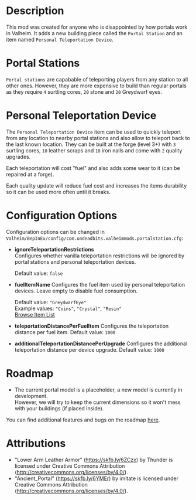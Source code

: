 # Description

This mod was created for anyone who is disappointed by how portals work in Valheim.
It adds a new building piece called the `Portal Station` and an item named `Personal Teleportation Device`.

# Portal Stations

`Portal stations` are capabable of teleporting players from any station to all other ones.
However, they are more expensive to build than regular portals as they require `4` surtling cores, `20` stone and `20` Greydwarf eyes.

# Personal Teleportation Device

The `Personal Teleportation Device` item can be used to quickly teleport from any location to nearby portal stations and also allow to teleport back to the last known location.
They can be built at the forge (level 3+) with `3` surtling cores, `10` leather scraps and `10` iron nails and come with `2` quality upgrades.

Each teleportation will cost "fuel" and also adds some wear to it (can be repaired at a forge).

Each quality update will reduce fuel cost and increases the items durability so it can be used more often until it breaks.

# Configuration Options

Configuration options can be changed in `Valheim/BepInEx/config/com.undeadbits.valheimmods.portalstation.cfg`:

- **ignoreTeleportationRestrictions**  
   Configures whether vanilla teleportation restrictions will be ignored by portal stations and personal teleportation devices.

  Default value: `false`

- **fuelItemName**
  Configures the fuel item used by personal teleportation devices.
  Leave empty to disable fuel consumption.

  Default value: `"GreydwarfEye"`  
   Example values: `"Coins"`, `"Crystal"`, `"Resin"`  
   [Browse Item List](https://valheim-modding.github.io/Jotunn/data/objects/item-list.html)

- **teleportationDistancePerFuelItem**
  Configures the teleportation distance per fuel item.
  Default value: `1000`

- **additionalTeleportationDistancePerUpgrade**
  Configures the additional teleportation distance per device upgrade.
  Default value: `1000`

# Roadmap

- The current portal model is a placeholder, a new model is currently in development.  
  However, we will try to keep the current dimensions so it won't mess with your buildings (if placed inside).

You can find additional features and bugs on the roadmap [here](https://github.com/UndeadBits/valheim-portal-stations/issues).

# Attributions

- "Lower Arm Leather Armor" (https://skfb.ly/6ZCzx) by Thunder is licensed under Creative Commons Attribution (http://creativecommons.org/licenses/by/4.0/).
- "Ancient_Portal" (https://skfb.ly/6YMEr) by imitate is licensed under Creative Commons Attribution (http://creativecommons.org/licenses/by/4.0/).
